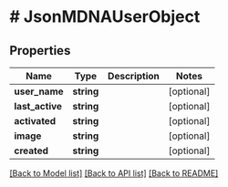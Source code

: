# # JsonMDNAUserObject

## Properties

Name | Type | Description | Notes
------------ | ------------- | ------------- | -------------
**user_name** | **string** |  | [optional]
**last_active** | **string** |  | [optional]
**activated** | **string** |  | [optional]
**image** | **string** |  | [optional]
**created** | **string** |  | [optional]

[[Back to Model list]](../../README.md#models) [[Back to API list]](../../README.md#endpoints) [[Back to README]](../../README.md)
